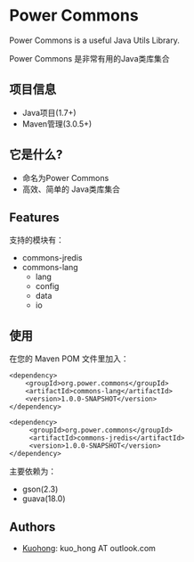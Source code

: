 Power Commons  
==============

Power Commons is a useful Java Utils Library.

Power Commons 是非常有用的Java类库集合




## 项目信息 ##

- Java项目(1.7+)
- Maven管理(3.0.5+)

## 它是什么? ##

- 命名为Power Commons
- 高效、简单的 Java类库集合

## Features ##

支持的模块有：


- commons-jredis
- commons-lang
    - lang
    - config
    - data
    - io

## 使用 ##

在您的 Maven POM 文件里加入：

    <dependency>
        <groupId>org.power.commons</groupId>
        <artifactId>commons-lang</artifactId>
        <version>1.0.0-SNAPSHOT</version>
    </dependency>
        
    <dependency>
         <groupId>org.power.commons</groupId>
         <artifactId>commons-jredis</artifactId>
         <version>1.0.0-SNAPSHOT</version>
    </dependency>

主要依赖为：

- gson(2.3)
- guava(18.0) 

## Authors ##

- [Kuohong](https://github.com/powerjava/commons-parent): kuo_hong AT outlook.com